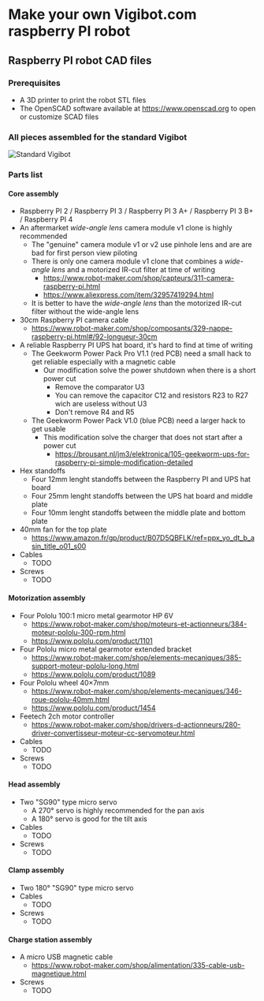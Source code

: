 # Make your own Vigibot.com raspberry PI robot

## Raspberry PI robot CAD files

### Prerequisites

- A 3D printer to print the robot STL files
- The OpenSCAD software available at https://www.openscad.org to open or customize SCAD files

### All pieces assembled for the standard Vigibot

![Standard Vigibot](https://github.com/vigibot/vigicad/blob/master/png/standard_vigibot.png)

### Parts list

#### Core assembly

- Raspberry PI 2 / Raspberry PI 3 / Raspberry PI 3 A+ / Raspberry PI 3 B+ / Raspberry PI 4
- An aftermarket *wide-angle lens* camera module v1 clone is highly recommended
  - The "genuine" camera module v1 or v2 use pinhole lens and are are bad for first person view piloting
  - There is only one camera module v1 clone that combines a *wide-angle lens* and a motorized IR-cut filter at time of writing
    - https://www.robot-maker.com/shop/capteurs/311-camera-raspberry-pi.html
    - https://www.aliexpress.com/item/32957419294.html
  - It is better to have the *wide-angle lens* than the motorized IR-cut filter without the wide-angle lens
- 30cm Raspberry PI camera cable
  - https://www.robot-maker.com/shop/composants/329-nappe-raspberry-pi.html#/92-longueur-30cm
- A reliable Raspberry PI UPS hat board, it's hard to find at time of writing
  - The Geekworm Power Pack Pro V1.1 (red PCB) need a small hack to get reliable especially with a magnetic cable
    - Our modification solve the power shutdown when there is a short power cut
      - Remove the comparator U3
      - You can remove the capacitor C12 and resistors R23 to R27 wich are useless without U3
      - Don't remove R4 and R5
  - The Geekworm Power Pack V1.0 (blue PCB) need a larger hack to get usable
    - This modification solve the charger that does not start after a power cut
      - https://brousant.nl/jm3/elektronica/105-geekworm-ups-for-raspberry-pi-simple-modification-detailed
- Hex standoffs
  - Four 12mm lenght standoffs between the Raspberry PI and UPS hat board
  - Four 25mm lenght standoffs between the UPS hat board and middle plate
  - Four 10mm lenght standoffs between the middle plate and bottom plate
- 40mm fan for the top plate
  - https://www.amazon.fr/gp/product/B07D5QBFLK/ref=ppx_yo_dt_b_asin_title_o01_s00
- Cables
  - TODO
- Screws
  - TODO

#### Motorization assembly

- Four Pololu 100:1 micro metal gearmotor HP 6V
  - https://www.robot-maker.com/shop/moteurs-et-actionneurs/384-moteur-pololu-300-rpm.html
  - https://www.pololu.com/product/1101
- Four Pololu micro metal gearmotor extended bracket
  - https://www.robot-maker.com/shop/elements-mecaniques/385-support-moteur-pololu-long.html
  - https://www.pololu.com/product/1089
- Four Pololu wheel 40×7mm
  - https://www.robot-maker.com/shop/elements-mecaniques/346-roue-pololu-40mm.html
  - https://www.pololu.com/product/1454
- Feetech 2ch motor controller
  - https://www.robot-maker.com/shop/drivers-d-actionneurs/280-driver-convertisseur-moteur-cc-servomoteur.html
- Cables
  - TODO
- Screws
  - TODO

#### Head assembly

- Two "SG90" type micro servo
  - A 270° servo is highly recommended for the pan axis
  - A 180° servo is good for the tilt axis
- Cables
  - TODO
- Screws
  - TODO

#### Clamp assembly

- Two 180° "SG90" type micro servo
- Cables
  - TODO
- Screws
  - TODO

#### Charge station assembly

- A micro USB magnetic cable
  - https://www.robot-maker.com/shop/alimentation/335-cable-usb-magnetique.html
- Screws
  - TODO
